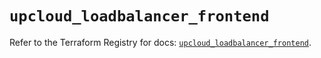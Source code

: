 # `upcloud_loadbalancer_frontend`

Refer to the Terraform Registry for docs: [`upcloud_loadbalancer_frontend`](https://registry.terraform.io/providers/upcloudltd/upcloud/5.27.0/docs/resources/loadbalancer_frontend).
